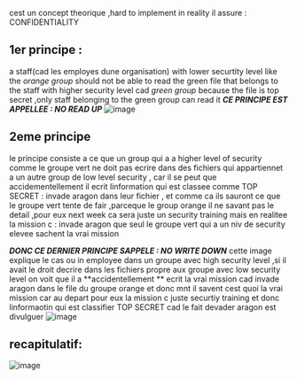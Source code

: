 cest un concept theorique ,hard to implement in reality
il assure : CONFIDENTIALITY
## 1er principe :
a staff(cad les employes dune organisation) with lower securtity level like the *orange group*  should not be able to read the green file that belongs to the staff with higher security level cad *green group* because the file is top secret ,only staff belonging to the green group can read it
***CE PRINCIPE EST APPELLEE : NO READ UP***
![image](https://github.com/user-attachments/assets/fdcbd99d-9d8e-420d-a7a1-83f2c5c0f750)


## 2eme principe

le principe consiste a  ce que un group qui a a higher level of security comme le groupe vert ne doit pas ecrire dans  des fichiers qui appartiennet a un autre group de low level security , car il se peut que accidementellement il ecrit linformation qui est classee comme TOP SECRET : invade aragon dans leur fichier , et comme ca ils sauront ce que le groupe vert tente de fair ,parceque le group orange il ne savant pas le detail ,pour eux next week ca sera juste un security training mais en realitee la mission c : invade aragon que seul le groupe vert qui a un niv de security elevee sachent la vrai mission

***DONC CE DERNIER PRINCIPE SAPPELE  : NO WRITE DOWN***
cette image explique le cas ou in employee dans un groupe avec high security level ,si il avait le droit decrire dans les fichiers propre aux groupe avec low security level
on voit que il a **accidentellement ** ecrit la vrai mission cad invade aragon dans le file du groupe orange et donc mnt il savent cest quoi la vrai mission car au depart pour eux la mission c juste securtiy training 
et donc linformaotin qui est classifier TOP SECRET cad le fait devader aragon est divulguer
![image](https://github.com/user-attachments/assets/10854a3f-404b-4eba-b22c-753c2e3dc726)


## recapitulatif:
![image](https://github.com/user-attachments/assets/abeaf0bd-6836-4644-a9c4-18356d199303)

